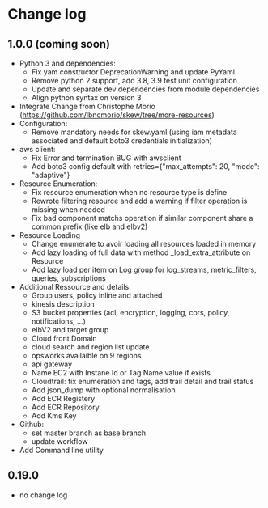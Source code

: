 # Change log

## 1.0.0 (coming soon)

- Python 3 and dependencies:
  - Fix yam constructor DeprecationWarning and update PyYaml
  - Remove python 2 support, add 3.8, 3.9 test unit configuration
  - Update and separate dev dependencies from module dependencies
  - Align python syntax on version 3
- Integrate Change from Christophe Morio (https://github.com/lbncmorio/skew/tree/more-resources)
- Configuration:
  - Remove mandatory needs for skew.yaml (using iam metadata associated and default boto3 credentials initialization)
- aws client:
  - Fix Error and termination BUG with awsclient
  - Add boto3 config default with retries={"max_attempts": 20, "mode": "adaptive"}
- Resource Enumeration:
  - Fix resource enumeration when no resource type is define
  - Rewrote filtering resource and add a warning if filter operation is missing when needed
  - Fix bad component matchs operation if similar component share a common prefix (like elb and elbv2)
- Resource Loading
  - Change enumerate to avoir loading all resources loaded in memory
  - Add lazy loading of full data with method _load_extra_attribute on Resource
  - Add lazy load per item on Log group for log_streams, metric_filters, queries, subscriptions
- Additional Ressource and details:
  - Group users, policy inline and attached
  - kinesis description
  - S3 bucket properties (acl, encryption, logging, cors, policy, notifications, ...)
  - elbV2 and target group
  - Cloud front Domain
  - cloud search and region list update
  - opsworks availaible on 9 regions
  - api gateway
  - Name EC2 with Instane Id or Tag Name value if exists
  - Cloudtrail: fix enumeration and tags, add trail detail and trail status
  - Add json_dump with optional normalisation
  - Add ECR Registery
  - Add ECR Repository
  - Add Kms Key
- Github:
  - set master branch as base branch
  - update workflow
- Add Command line utility

## 0.19.0

- no change log
